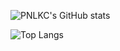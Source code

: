 ![PNLKC's GitHub stats](https://github-readme-stats.vercel.app/api?username=pnlkc&show_icons=true&theme=calm)

![Top Langs](https://github-readme-stats.vercel.app/api/top-langs/?username=pnlkc&layout=Demo&theme=calm)

